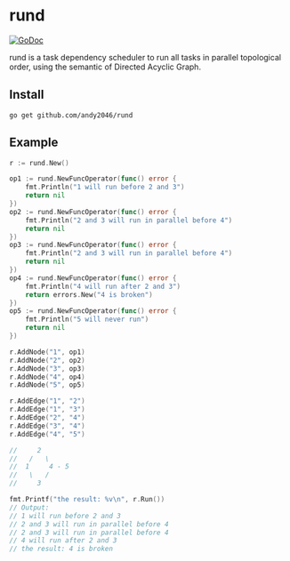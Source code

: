 # rund

[![GoDoc](https://godoc.org/github.com/andy2046/rund?status.svg)](https://godoc.org/github.com/andy2046/rund)

rund is a task dependency scheduler to run all tasks in parallel topological order, using the semantic of Directed Acyclic Graph.

## Install

```
go get github.com/andy2046/rund
```

## Example

```go
r := rund.New()

op1 := rund.NewFuncOperator(func() error {
	fmt.Println("1 will run before 2 and 3")
	return nil
})
op2 := rund.NewFuncOperator(func() error {
	fmt.Println("2 and 3 will run in parallel before 4")
	return nil
})
op3 := rund.NewFuncOperator(func() error {
	fmt.Println("2 and 3 will run in parallel before 4")
	return nil
})
op4 := rund.NewFuncOperator(func() error {
	fmt.Println("4 will run after 2 and 3")
	return errors.New("4 is broken")
})
op5 := rund.NewFuncOperator(func() error {
	fmt.Println("5 will never run")
	return nil
})

r.AddNode("1", op1)
r.AddNode("2", op2)
r.AddNode("3", op3)
r.AddNode("4", op4)
r.AddNode("5", op5)

r.AddEdge("1", "2")
r.AddEdge("1", "3")
r.AddEdge("2", "4")
r.AddEdge("3", "4")
r.AddEdge("4", "5")

//     2
//   /   \
//  1     4 - 5
//   \   /
//     3

fmt.Printf("the result: %v\n", r.Run())
// Output:
// 1 will run before 2 and 3
// 2 and 3 will run in parallel before 4
// 2 and 3 will run in parallel before 4
// 4 will run after 2 and 3
// the result: 4 is broken

```

